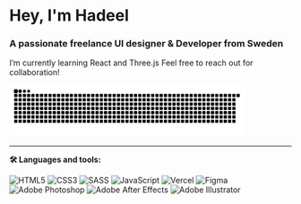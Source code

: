 <h1>Hey, I'm Hadeel</h1>
<h3>A passionate freelance UI designer & Developer from Sweden</h3>

I’m currently learning React and Three.js Feel free to reach out for collaboration!
<p align="start"> <img width="420px" src="https://github.com/hadeel07/hadeel07/blob/main/github-contribution-grid-snake.svg" alt="snake"></center></p>

---
**🛠  Languages and tools:**

![HTML5](https://img.shields.io/badge/html5-%23E34F26.svg?style=flat-square&logo=html5&logoColor=white)
![CSS3](https://img.shields.io/badge/css3-%231572B6.svg?style=flat-square&logo=css3&logoColor=white)
![SASS](https://img.shields.io/badge/SASS-hotpink.svg?style=flat-square&logo=SASS&logoColor=white)
![JavaScript](https://img.shields.io/badge/javascript-%23323330.svg?style=flat-square&logo=javascript&logoColor=%23F7DF1E)
![Vercel](https://img.shields.io/badge/vercel-%23000000.svg?style=flat-square&logo=vercel&logoColor=white)
![Figma](https://img.shields.io/badge/figma-%23F24E1E.svg?style=flat-square&logo=figma&logoColor=white)
![Adobe Photoshop](https://img.shields.io/badge/adobe%20photoshop-%2331A8FF.svg?style=flat-square&logo=adobe%20photoshop&logoColor=white)
![Adobe After Effects](https://img.shields.io/badge/Adobe%20After%20Effects-9999FF.svg?style=flat-square&logo=Adobe%20After%20Effects&logoColor=white)
![Adobe Illustrator](https://img.shields.io/badge/adobe%20illustrator-%23FF9A00.svg?style=flat-square&logo=adobe%20illustrator&logoColor=white)

